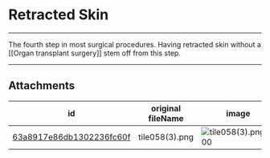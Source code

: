 # Retracted Skin

 

---

The fourth step in most surgical procedures. Having retracted skin without a [[Organ transplant surgery]] stem off from this step.

---

## Attachments

id | original fileName | image
---|---|---
[63a8917e86db1302236fc60f](63a8917e86db1302236fc60f.png) | tile058(3).png | ![tile058(3).png\|200](63a8917e86db1302236fc60f.png)